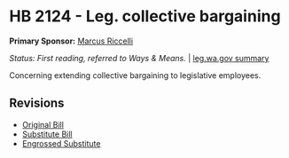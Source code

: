 # HB 2124 - Leg. collective bargaining
**Primary Sponsor:** [Marcus Riccelli](/person/leg/marcus.riccelli.md)

*Status: First reading, referred to Ways & Means.* | [leg.wa.gov summary](https://app.leg.wa.gov/billsummary?BillNumber=2124&Year=2021)

Concerning extending collective bargaining to legislative employees.

## Revisions
* [Original Bill](1/)
* [Substitute Bill](S/)
* [Engrossed Substitute](S.E/)